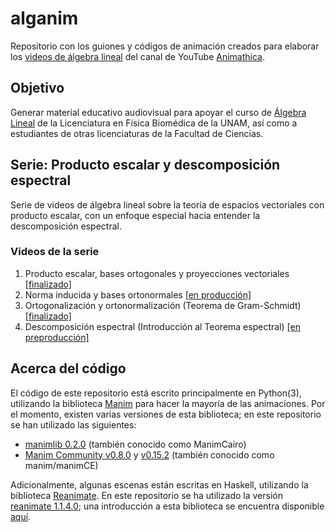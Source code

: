 # alganim

Repositorio con los guiones y códigos de animación creados para elaborar los [videos de álgebra lineal](https://www.youtube.com/watch?v=GxcXCLAiQO0&list=PL91agCMqt_mdAgHZkxyn-tscoNpu7ZHvl) del canal de YouTube [Animathica](https://www.youtube.com/@Animathica/featured).

## Objetivo

Generar material educativo audiovisual para apoyar el curso de [Álgebra Lineal](http://www.fciencias.unam.mx/licenciatura/asignaturas/2016/1330) de la Licenciatura en Física Biomédica de la UNAM, así como a estudiantes de otras licenciaturas de la Facultad de Ciencias.

## Serie: Producto escalar y descomposición espectral

Serie de videos de álgebra lineal sobre la teoría de espacios vectoriales con producto escalar, con un enfoque especial hacia entender la descomposición espectral.

### Videos de la serie

1. Producto escalar, bases ortogonales y proyecciones vectoriales [[finalizado]](https://www.youtube.com/watch?v=GxcXCLAiQO0)
2. Norma inducida y bases ortonormales [[en producción]](https://github.com/animathica/alganim/tree/main/2)
3. Ortogonalización y ortonormalización (Teorema de Gram-Schmidt) [[finalizado]](https://www.youtube.com/watch?v=7oO6xXpaTLk)
4. Descomposición espectral (Introducción al Teorema espectral) [[en preproducción]](https://github.com/animathica/alganim/tree/main/4)

## Acerca del código

El código de este repositorio está escrito principalmente en Python(3), utilizando la biblioteca [Manim](https://github.com/3b1b/manim) para hacer la mayoría de las animaciones. Por el momento, existen varias versiones de esta biblioteca; en este repositorio se han utilizado las siguientes:
- [manimlib 0.2.0](https://pypi.org/project/manimlib/)  (también conocido como ManimCairo)
- [Manim Community v0.8.0](https://docs.manim.community/en/v0.8.0/index.html) y [v0.15.2](https://docs.manim.community/en/v0.15.2/) (también conocido como manim/manimCE)

Adicionalmente, algunas escenas están escritas en Haskell, utilizando la biblioteca [Reanimate](https://github.com/reanimate/reanimate). En este repositorio se ha utilizado la versión [reanimate 1.1.4.0](https://hackage.haskell.org/package/reanimate-1.1.4.0/docs/Reanimate.html); una introducción a esta biblioteca se encuentra disponible [aquí](https://reanimate.readthedocs.io/en/latest/).
